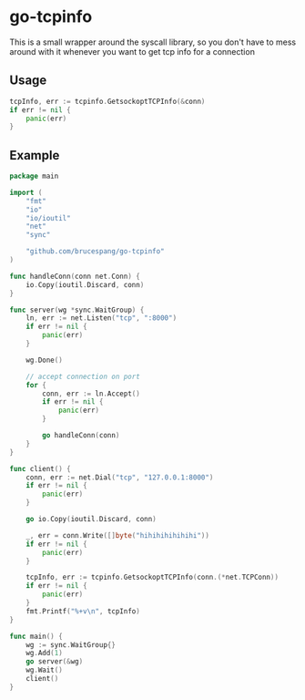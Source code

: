 # go-tcpinfo

This is a small wrapper around the syscall library, so you don't have to mess around with it whenever you want to get tcp info for a connection

## Usage

```go
tcpInfo, err := tcpinfo.GetsockoptTCPInfo(&conn)
if err != nil {
    panic(err)
}
```

## Example

```go
package main

import (
	"fmt"
	"io"
	"io/ioutil"
	"net"
	"sync"

	"github.com/brucespang/go-tcpinfo"
)

func handleConn(conn net.Conn) {
	io.Copy(ioutil.Discard, conn)
}

func server(wg *sync.WaitGroup) {
	ln, err := net.Listen("tcp", ":8000")
	if err != nil {
		panic(err)
	}

	wg.Done()

	// accept connection on port
	for {
		conn, err := ln.Accept()
		if err != nil {
			panic(err)
		}

		go handleConn(conn)
	}
}

func client() {
	conn, err := net.Dial("tcp", "127.0.0.1:8000")
	if err != nil {
		panic(err)
	}

	go io.Copy(ioutil.Discard, conn)

	_, err = conn.Write([]byte("hihihihihihihi"))
	if err != nil {
		panic(err)
	}

	tcpInfo, err := tcpinfo.GetsockoptTCPInfo(conn.(*net.TCPConn))
	if err != nil {
		panic(err)
	}
	fmt.Printf("%+v\n", tcpInfo)
}

func main() {
	wg := sync.WaitGroup{}
	wg.Add(1)
	go server(&wg)
	wg.Wait()
	client()
}


```
